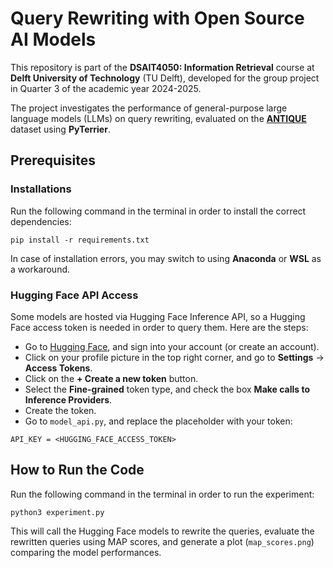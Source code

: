 # Query Rewriting with Open Source AI Models
This repository is part of the **DSAIT4050: Information Retrieval** course at **Delft University of Technology** (TU Delft), developed for the group project in Quarter 3 of the academic year 2024-2025.

The project investigates the performance of general-purpose large language models (LLMs) on query rewriting, evaluated on the [**ANTIQUE**](https://arxiv.org/abs/1905.08957) dataset using **PyTerrier**.

## Prerequisites
### Installations
Run the following command in the terminal in order to install the correct dependencies:

```
pip install -r requirements.txt
```

In case of installation errors, you may switch to using **Anaconda** or **WSL** as a workaround.

### Hugging Face API Access
Some models are hosted via Hugging Face Inference API, so a Hugging Face access token is needed in order to query them. Here are the steps:
- Go to [Hugging Face](https://huggingface.co/), and sign into your account (or create an account).
- Click on your profile picture in the top right corner, and go to **Settings** → **Access Tokens**.
- Click on the **+ Create a new token** button.
- Select the **Fine-grained** token type, and check the box **Make calls to Inference Providers**.
- Create the token.
- Go to `model_api.py`, and replace the placeholder with your token:

```
API_KEY = <HUGGING_FACE_ACCESS_TOKEN>
```

## How to Run the Code
Run the following command in the terminal in order to run the experiment:

```
python3 experiment.py
```

This will call the Hugging Face models to rewrite the queries, evaluate the rewritten queries using MAP scores, and generate a plot (`map_scores.png`) comparing the model performances.